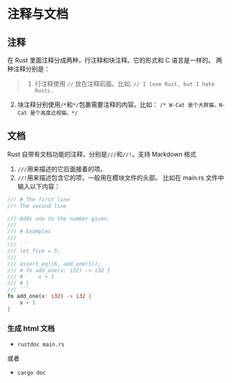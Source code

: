 # 注释与文档

## 注释
在 Rust 里面注释分成两种，行注释和块注释。它的形式和 C 语言是一样的。
两种注释分别是：
> 1. 行注释使用 `//` 放在注释前面。比如:
`// I love Rust, but I hate Rustc.`
2. 块注释分别使用`/*`和`*/`包裹需要注释的内容。比如：
`/* W-Cat 是个大胖猫，N-Cat 是个高度近视猫。*/`

## 文档
Rust 自带有文档功能的注释，分别是`///`和`//!`。支持 Markdown 格式
1. `///`用来描述的它后面接着的项。
2. `//!`用来描述包含它的项，一般用在模块文件的头部。
比如在 main.rs 文件中输入以下内容：
```rust
//! # The first line
//! The second line

/// Adds one to the number given.
///
/// # Examples
///
/// ```
/// let five = 5;
///
/// assert_eq!(6, add_one(5));
/// # fn add_one(x: i32) -> i32 {
/// #     x + 1
/// # }
/// ```
fn add_one(x: i32) -> i32 {
    x + 1
}
```
### 生成 html 文档
* `rustdoc main.rs`

或者

* `cargo doc`
